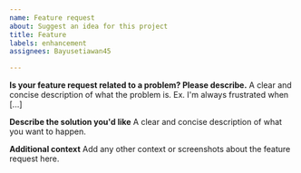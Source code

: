 ```yaml
---
name: Feature request
about: Suggest an idea for this project
title: Feature
labels: enhancement
assignees: Bayusetiawan45

---
```


**Is your feature request related to a problem? Please describe.**
A clear and concise description of what the problem is. Ex. I'm always frustrated when [...]

**Describe the solution you'd like**
A clear and concise description of what you want to happen.

**Additional context**
Add any other context or screenshots about the feature request here.
